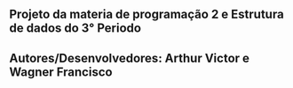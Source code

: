 ## Projeto da materia de programação 2 e Estrutura de dados do 3° Periodo

## Autores/Desenvolvedores: Arthur Victor e Wagner Francisco
 
